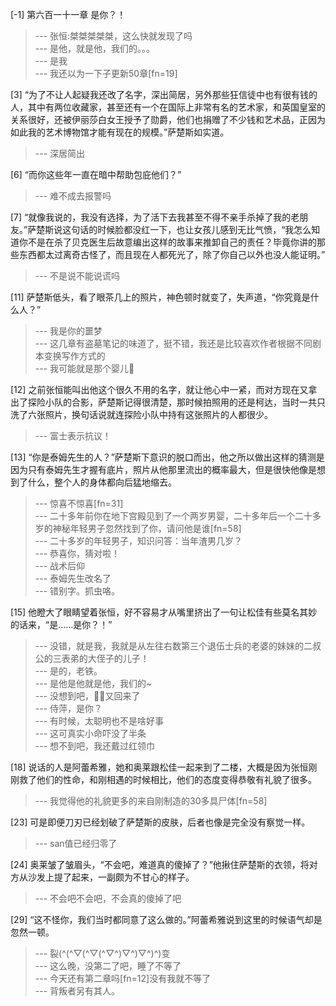 
[-1] 第六百一十一章 是你？！
>--- 张恒:桀桀桀桀桀，这么快就发现了吗<br>
>--- 是他，就是他，我们的。。。<br>
>--- 是我<br>
>--- 我还以为一下子更新50章[fn=19]<br>

[3] “为了不让人起疑我还改了名字，深出简居，另外那些狂信徒中也有很有钱的人，其中有两位收藏家，甚至还有一个在国际上非常有名的艺术家，和英国皇室的关系很好，还被伊丽莎白女王授予了勋爵，他们也捐赠了不少钱和艺术品，正因为如此我的艺术博物馆才能有现在的规模。”萨楚斯如实道。
>--- 深居简出<br>

[6] “而你这些年一直在暗中帮助包庇他们？”
>--- 难不成去报警吗<br>

[7] “就像我说的，我没有选择，为了活下去我甚至不得不亲手杀掉了我的老朋友。”萨楚斯说这句话的时候脸都没红一下，也让女孩儿感到无比气愤，“我怎么知道你不是在杀了贝克医生后故意编出这样的故事来推卸自己的责任？毕竟你讲的那些东西都太过离奇古怪了，而且现在人都死光了，除了你自己以外也没人能证明。”
>--- 不是说不能说谎吗<br>

[11] 萨楚斯低头，看了眼茶几上的照片，神色顿时就变了，失声道，“你究竟是什么人？”
>--- 我是你的噩梦<br>
>--- 这几章有盗墓笔记的味道了，挺不错，我还是比较喜欢作者根据不同剧本变换写作方式的<br>
>--- 我可能就是那个婴儿👶<br>

[12] 之前张恒能叫出他这个很久不用的名字，就让他心中一紧，而对方现在又拿出了探险小队的合影，萨楚斯记得很清楚，那时候拍照用的还是柯达，当时一共只洗了六张照片，换句话说就连探险小队中持有这张照片的人都很少。
>--- 富士表示抗议！<br>

[13] “你是泰姆先生的人？”萨楚斯下意识的脱口而出，他之所以做出这样的猜测是因为只有泰姆先生才握有底片，照片从他那里流出的概率最大，但是很快他像是想到了什么，整个人的身体都向后猛地缩去。
>--- 惊喜不惊喜[fn=31]<br>
>--- 二十多年前你在地下宫殿见到了一个两岁男婴，二十多年后一个二十多岁的神秘年轻男子忽然找到了你，请问他是谁[fn=58]<br>
>--- 二十多岁的年轻男子，知识问答：当年渣男几岁？<br>
>--- 恭喜你，猜对啦！<br>
>--- 战术后仰<br>
>--- 泰姆先生改名了<br>
>--- 错别字。抓虫咯。<br>

[15] 他瞪大了眼睛望着张恒，好不容易才从嘴里挤出了一句让松佳有些莫名其妙的话来，“是……是你？！”
>--- 没错，就是我，我就是从左往右数第三个退伍士兵的老婆的妹妹的二叔公的三表弟的大侄子的儿子！<br>
>--- 是的，老铁。<br>
>--- 是他是他就是他，我们的~<br>
>--- 没想到吧，👴🏻又回来了<br>
>--- 侍萍，是你？<br>
>--- 有时候，太聪明也不是啥好事<br>
>--- 这可真实小命吓没了半条<br>
>--- 想不到吧，我还戴过红领巾<br>

[18] 说话的人是阿蕾希雅，她和奥莱跟松佳一起来到了二楼，大概是因为张恒刚刚救了他们的性命，和刚相遇的时候相比，他们的态度变得恭敬有礼貌了很多。
>--- 我觉得他的礼貌更多的来自刚制造的30多具尸体[fn=58]<br>

[23] 可是即便刀刃已经划破了萨楚斯的皮肤，后者也像是完全没有察觉一样。
>--- san值已经归零了<br>

[24] 奥莱皱了皱眉头，“不会吧，难道真的傻掉了？”他揪住萨楚斯的衣领，将对方从沙发上提了起来，一副颇为不甘心的样子。
>--- 不会吧不会吧，不会真的傻掉了吧<br>

[29] “这不怪你，我们当时都同意了这么做的。”阿蕾希雅说到这里的时候语气却是忽然一顿。
>--- 裂(^(^▽(^▽(^▽^)▽^)▽^)^)变<br>
>--- 这么晚，没第二了吧，睡了不等了<br>
>--- 今天还有第二章吗[fn=12]没有我就不等了<br>
>--- 背叛者另有其人。<br>
